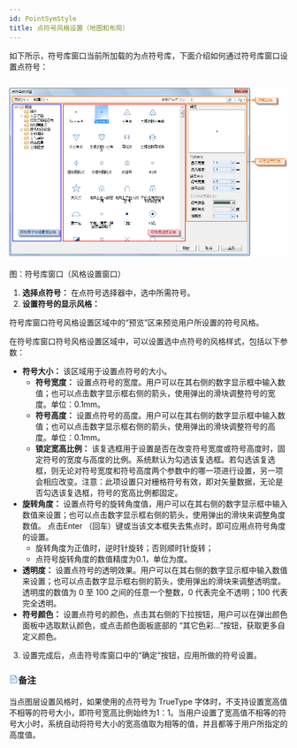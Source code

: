 ```yaml
---
id: PointSymStyle
title: 点符号风格设置（地图和布局）
---
```

如下所示，符号库窗口当前所加载的为点符号库，下面介绍如何通过符号库窗口设置点符号：

![](img/PointSymManager.png)  
---  
图：符号库窗口（风格设置窗口）  

1. **选择点符号：** 在点符号选择器中，选中所需符号。
2. **设置符号的显示风格：**

符号库窗口符号风格设置区域中的“预览”区来预览用户所设置的符号风格。

在符号库窗口符号风格设置区域中，可以设置选中点符号的风格样式，包括以下参数：

* **符号大小：** 该区域用于设置点符号的大小。
  * **符号宽度：** 设置点符号的宽度。用户可以在其右侧的数字显示框中输入数值；也可以点击数字显示框右侧的箭头，使用弹出的滑块调整符号的宽度。单位：0.1mm。
  * **符号高度：** 设置点符号的高度。用户可以在其右侧的数字显示框中输入数值；也可以点击数字显示框右侧的箭头，使用弹出的滑块调整符号的高度。单位：0.1mm。
  * **锁定宽高比例：** 该复选框用于设置是否在改变符号宽度或符号高度时，固定符号的宽度与高度的比例。系统默认为勾选该复选框。若勾选该复选框，则无论对符号宽度和符号高度两个参数中的哪一项进行设置，另一项会相应改变。注意：此项设置只对栅格符号有效，即对矢量数据，无论是否勾选该复选框，符号的宽高比例都固定。
* **旋转角度：** 设置点符号的旋转角度值，用户可以在其右侧的数字显示框中输入数值来设置；也可以点击数字显示框右侧的箭头，使用弹出的滑块来调整角度数值。 点击Enter （回车）键或当该文本框失去焦点时，即可应用点符号角度的设置。
  * 旋转角度为正值时，逆时针旋转；否则顺时针旋转；
  * 点符号旋转角度的数值精度为0.1，单位为度。
* **透明度：** 设置点符号的透明效果。用户可以在其右侧的数字显示框中输入数值来设置；也可以点击数字显示框右侧的箭头，使用弹出的滑块来调整透明度。透明度的数值为 0 至 100 之间的任意一个整数，0 代表完全不透明；100 代表完全透明。
* **符号颜色：** 设置点符号的颜色，点击其右侧的下拉按钮，用户可以在弹出颜色面板中选取默认颜色，或点击颜色面板底部的 “其它色彩...”按钮，获取更多自定义颜色。
3. 设置完成后，点击符号库窗口中的“确定”按钮，应用所做的符号设置。

### ![](../../img/read.gif)备注

当点图层设置风格时，如果使用的点符号为 TrueType
字体时，不支持设置宽高值不相等的符号大小，即符号宽高比例始终为1：1。当用户设置了宽高值不相等的符号大小时，系统自动将符号大小的宽高值取为相等的值，并且都等于用户所指定的高度值。

